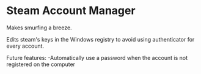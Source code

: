 # Steam Account Manager

Makes smurfing a breeze.

Edits steam's keys in the Windows registry to avoid using authenticator for every account.

Future features:
-Automatically use a password when the account is not registered on the computer

